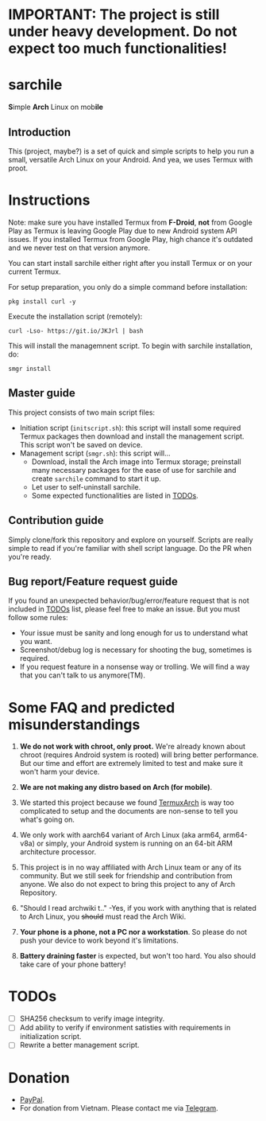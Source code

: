 # IMPORTANT: The project is still under heavy development. Do not expect too much functionalities!

# sarchile

**S**imple **Arch** Linux on mob**ile**

## Introduction

This (project, maybe?) is a set of quick and simple scripts to help you run a small, versatile Arch Linux on your Android. And yea, we uses Termux with proot.

# Instructions

Note: make sure you have installed Termux from **F-Droid**, **not** from Google Play as Termux is leaving Google Play due to new Android system API issues. If you installed Termux from Google Play, high chance it's outdated and we never test on that version anymore.

You can start install sarchile either right after you install Termux or on your current Termux. 

For setup preparation, you only do a simple command before installation:

```
pkg install curl -y
```

Execute the installation script (remotely):

```
curl -Lso- https://git.io/JKJrl | bash
```

This will install the managemnent script. To begin with sarchile installation, do:

```
smgr install
```

## Master guide

This project consists of two main script files: 

- Initiation script (`initscript.sh`): this script will install some required Termux packages then download and install the management script. This script won't be saved on device.
- Management script (`smgr.sh`): this script will...
    - Download, install the Arch image into Termux storage; preinstall many necessary packages for the ease of use for sarchile and create `sarchile` command to start it up.
    - Let user to self-uninstall sarchile.
    - Some expected functionalities are listed in [TODOs](#todos).

## Contribution guide

Simply clone/fork this repository and explore on yourself. Scripts are really simple to read if you're familiar with shell script language. Do the PR when you're ready.

## Bug report/Feature request guide

If you found an unexpected behavior/bug/error/feature request that is not included in [TODOs](#todos) list, please feel free to make an issue. But you must follow some rules:
- Your issue must be sanity and long enough for us to understand what you want.
- Screenshot/debug log is necessary for shooting the bug, sometimes is required.
- If you request feature in a nonsense way or trolling. We will find a way that you can't talk to us anymore(TM).

# Some FAQ and predicted misunderstandings

1. **We do not work with chroot, only proot.** We're already known about chroot (requires Android system is rooted) will bring better performance. But our time and effort are extremely limited to test and make sure it won't harm your device.

2. **We are not making any distro based on Arch (for mobile)**.

3. We started this project because we found [TermuxArch](https://github.com/TermuxArch/TermuxArch) is way too complicated to setup and the documents are non-sense to tell you what's going on.

4. We only work with aarch64 variant of Arch Linux (aka arm64, arm64-v8a) or simply, your Android system is running on an 64-bit ARM architecture processor.

5. This project is in no way affiliated with Arch Linux team or any of its community. But we still seek for friendship and contribution from anyone. We also do not expect to bring this project to any of Arch Repository.

6. "Should I read archwiki t.." -Yes, if you work with anything that is related to Arch Linux, you ~~should~~ must read the Arch Wiki.

7. **Your phone is a phone, not a PC nor a workstation**. So please do not push your device to work beyond it's limitations.

8. **Battery draining faster** is expected, but won't too hard. You also should take care of your phone battery!

# TODOs

- [ ] SHA256 checksum to verify image integrity.
- [ ] Add ability to verify if environment satisties with requirements in initialization script.
- [ ] Rewrite a better management script.

# Donation
- [PayPal](https://paypal.me/iamwello).
- For donation from Vietnam. Please contact me via [Telegram](https://t.me/wello6143).